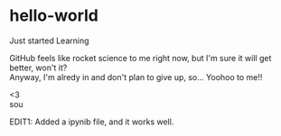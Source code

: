 # hello-world
Just started Learning

GitHub feels like rocket science to me right now, but I'm sure it will get better, won't it?
<br>
Anyway, I'm alredy in and don't plan to give up, so... Yoohoo to me!!

<3 <br>
sou

EDIT1: Added a ipynib file, and it works well.
